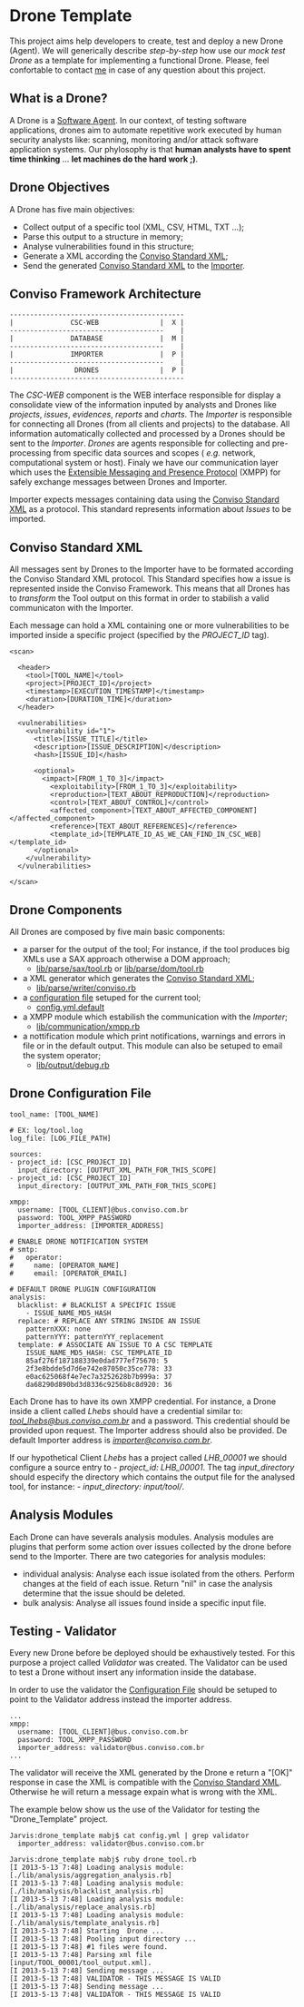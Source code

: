 Drone Template
=================

This project aims help developers to create, test and deploy a new Drone (Agent). We will generically describe _step-by-step_ how use our _mock test Drone_ as a template for implementing a functional Drone. Please, feel confortable to contact [me](mailto:malvares@conviso.com.br) in case of any question about this project.

## What is a Drone?

A Drone is a [Software Agent](http://en.wikipedia.org/wiki/Model%E2%80%93view%E2%80%93controller). In our context, of testing software applications, drones aim to automate repetitive work executed by human security analysts like: scanning, monitoring and/or attack software application systems. Our phylosophy is that **human analysts have to spent time thinking** ... **let machines do the hard work ;)**.

## Drone Objectives

A Drone has five main objectives:
  - Collect output of a specific tool (XML, CSV, HTML, TXT ...);
  - Parse this output to a structure in memory;
  - Analyse vulnerabilities found in this structure;
  - Generate a XML according the [Conviso Standard XML](#conviso-standard-xml);
  - Send the generated [Conviso Standard XML](#conviso-standard-xml) to the [Importer](#conviso-framework-architecture).

## Conviso Framework Architecture

```
-------------------------------------------
|              CSC-WEB               |  X |
--------------------------------------    |
|              DATABASE              |  M |
--------------------------------------    |
|              IMPORTER              |  P |
--------------------------------------    |
|               DRONES               |  P |
-------------------------------------------
```
The _CSC-WEB_ component is the WEB interface responsible for display a consolidate view of the information inputed by analysts and Drones like _projects_, _issues_, _evidences_, _reports_ and _charts_. The _Importer_ is responsible for connecting all Drones (from all clients and projects) to the database. All information automatically collected and processed by a Drones should be sent to the _Importer_. _Drones_ are agents responsible for collecting and pre-processing from specific data sources and scopes ( _e.g._ network, computational system or host). Finaly we have our communication layer which uses the [Extensible Messaging and Presence Protocol](http://en.wikipedia.org/wiki/XMPP) (XMPP) for safely exchange messages between Drones and Importer.

Importer expects messages containing data using the [Conviso Standard XML](#conviso-standard-xml) as a protocol. This standard represents information about _Issues_ to be imported.


## Conviso Standard XML

All messages sent by Drones to the Importer have to be formated according the Conviso Standard XML protocol. This Standard specifies how a issue is represented inside the Conviso Framework. This means that all Drones has to _transform_ the Tool output on this format in order to stabilish a valid communicaton with the Importer.

Each message can hold a XML containing one or more vulnerabilities to be imported inside a specific project (specified by the *PROJECT_ID* tag). 
```
<scan>

  <header>
    <tool>[TOOL_NAME]</tool>
    <project>[PROJECT_ID]</project>
    <timestamp>[EXECUTION_TIMESTAMP]</timestamp>
    <duration>[DURATION_TIME]</duration>
  </header>

  <vulnerabilities>
    <vulnerability id="1">
      <title>[ISSUE_TITLE]</title>
      <description>[ISSUE_DESCRIPTION]</description>
      <hash>[ISSUE_ID]</hash>

      <optional>
        <impact>[FROM_1_TO_3]</impact>
	      <exploitability>[FROM_1_TO_3]</exploitability>
	      <reproduction>[TEXT_ABOUT_REPRODUCTION]</reproduction>
	      <control>[TEXT_ABOUT_CONTROL]</control>
	      <affected_component>[TEXT_ABOUT_AFFECTED_COMPONENT]</affected_component>
	      <reference>[TEXT_ABOUT_REFERENCES]</reference>
	      <template_id>[TEMPLATE_ID_AS_WE_CAN_FIND_IN_CSC_WEB]</template_id>
      </optional>
    </vulnerability>
  </vulnerabilities>

</scan>
```


## Drone Components

All Drones are composed by five main basic components:

  - a parser for the output of the tool; For instance, if the tool produces big XMLs use a SAX approach otherwise a DOM approach;
    - [lib/parse/sax/tool.rb](lib/parse/sax/tool.rb) or [lib/parse/dom/tool.rb](lib/parse/dom/tool.rb)
  - a XML generator which generates the [Conviso Standard XML](#conviso-standard-xml);
    - [lib/parse/writer/conviso.rb](lib/parse/writer/conviso.rb)
  - a [configuration file](drone-configuration-file) setuped for the current tool;
    - [config.yml.default](config.yml.default)
  - a XMPP module which estabilish the communication with the _Importer_;
    - [lib/communication/xmpp.rb](lib/communication/xmpp.rb)
  - a nottification module which print notifications, warnings and errors in file or in the default output. This module can also be setuped to email the system operator;
    - [lib/output/debug.rb](lib/output/debug.rb) 



## Drone Configuration File

```
tool_name: [TOOL_NAME]

# EX: log/tool.log
log_file: [LOG_FILE_PATH]

sources:
- project_id: [CSC_PROJECT_ID]
  input_directory: [OUTPUT_XML_PATH_FOR_THIS_SCOPE]
- project_id: [CSC_PROJECT_ID]
  input_directory: [OUTPUT_XML_PATH_FOR_THIS_SCOPE]

xmpp:
  username: [TOOL_CLIENT]@bus.conviso.com.br
  password: TOOL_XMPP_PASSWORD
  importer_address: [IMPORTER_ADDRESS]

# ENABLE DRONE NOTIFICATION SYSTEM
# smtp:
#   operator:
#     name: [OPERATOR_NAME]
#     email: [OPERATOR_EMAIL]

# DEFAULT DRONE PLUGIN CONFIGURATION
analysis:
  blacklist: # BLACKLIST A SPECIFIC ISSUE
    - ISSUE_NAME_MD5_HASH
  replace: # REPLACE ANY STRING INSIDE AN ISSUE
    patternXXX: none
    patternYYY: patternYYY_replacement
  template: # ASSOCIATE AN ISSUE TO A CSC TEMPLATE
    ISSUE_NAME_MD5_HASH: CSC_TEMPLATE_ID
    85af276f187188339e0dad777ef75670: 5
    2f3e8bdde5d7d6e742e87050c35ce778: 33
    e0ac625068f4e7ec7a3252628b7b999a: 37
    da68290d890bd3d8336c9256b8c8d920: 36
```

Each Drone has to have its own XMPP credential. For instance, a Drone inside a client called *Lhebs* should have a credential similar to: *tool_lhebs@bus.conviso.com.br* and a password. This credential should be provided upon request. The Importer address should also be provided. De default Importer address is *importer@conviso.com.br*.

If our hypothetical Client *Lhebs* has a project called *LHB_00001* we should configure a source entry to *- project_id: LHB_00001*. The tag *input_directory* should especify the directory which contains the output file for the analysed tool, for instance: *- input_directory: input/tool/*.

## Analysis Modules

Each Drone can have severals analysis modules. Analysis modules are plugins that perform some action over issues collected by the drone before send to the Importer. There are two categories for analysis modules: 

 - individual analysis: Analyse each issue isolated from the others. Perform changes at the field of each issue. Return "nil" in case the analysis determine that the issue should be deleted.
 - bulk analysis: Analyse all issues found inside a specific input file. 

## Testing - Validator

Every new Drone before be deployed should be exhaustively tested. For this purpose a project called *Validator* was created. The Validator can be used to test a Drone without insert any information inside the database.

In order to use the validator the [Configuration File](#configuration-file) should be setuped to point to the Validator address instead the importer address.

```
...
xmpp:
  username: [TOOL_CLIENT]@bus.conviso.com.br
  password: TOOL_XMPP_PASSWORD
  importer_address: validator@bus.conviso.com.br
...
```

The validator will receive the XML generated by the Drone e return a "[OK]" response in case the XML is compatible with the [Conviso Standard XML](#conviso-standard-xml). Otherwise he will return a message expain what is wrong with the XML.
 
The example below show us the use of the Validator for testing the "Drone_Template" project.

```
Jarvis:drone_template mabj$ cat config.yml | grep validator
  importer_address: validator@bus.conviso.com.br
  
Jarvis:drone_template mabj$ ruby drone_tool.rb 
[I 2013-5-13 7:48] Loading analysis module:  [./lib/analysis/aggregation_analysis.rb]
[I 2013-5-13 7:48] Loading analysis module:  [./lib/analysis/blacklist_analysis.rb]
[I 2013-5-13 7:48] Loading analysis module:  [./lib/analysis/replace_analysis.rb]
[I 2013-5-13 7:48] Loading analysis module:  [./lib/analysis/template_analysis.rb]
[I 2013-5-13 7:48] Starting  Drone ...
[I 2013-5-13 7:48] Pooling input directory ...
[I 2013-5-13 7:48] #1 files were found.
[I 2013-5-13 7:48] Parsing xml file [input/TOOL_00001/tool_output.xml].
[I 2013-5-13 7:48] Sending message ...
[I 2013-5-13 7:48] VALIDATOR - THIS MESSAGE IS VALID
[I 2013-5-13 7:48] Sending message ...
[I 2013-5-13 7:48] VALIDATOR - THIS MESSAGE IS VALID
```




